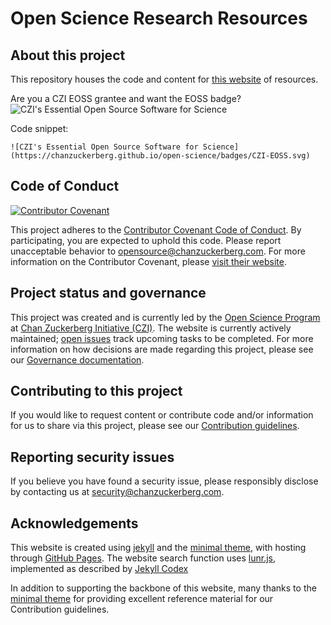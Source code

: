 # Open Science Research Resources

## About this project

This repository houses the code and content for [this website](https://chanzuckerberg.github.io/open-science/)
of resources.

Are you a CZI EOSS grantee and want the EOSS badge? 
![CZI's Essential Open Source Software for Science](https://chanzuckerberg.github.io/open-science/badges/CZI-EOSS.svg)

Code snippet:

`![CZI's Essential Open Source Software for Science](https://chanzuckerberg.github.io/open-science/badges/CZI-EOSS.svg)`


## Code of Conduct

[![Contributor Covenant](https://img.shields.io/badge/Contributor%20Covenant-baaaa.svg)](CODE_OF_CONDUCT.md)

This project adheres to the [Contributor Covenant Code of Conduct](CODE_OF_CONDUCT.md).
By participating, you are expected to uphold this code.
Please report unacceptable behavior to <opensource@chanzuckerberg.com>.
For more information on the Contributor Covenant,
please [visit their website](https://www.contributor-covenant.org/).

## Project status and governance

This project was created and is currently led by the [Open Science Program](https://chanzuckerberg.com/science/programs-resources/open-science/)
at [Chan Zuckerberg Initiative (CZI)](https://chanzuckerberg.com/).
The website is currently actively maintained;
[open issues](https://github.com/chanzuckerberg/open-science/issues)
track upcoming tasks to be completed.
For more information on how decisions are made regarding this project,
please see our [Governance documentation](https://chanzuckerberg.github.io/open-science/GOVERNANCE).

## Contributing to this project

If you would like to request content or contribute code and/or information for us to share via this project,
please see our [Contribution guidelines](https://chanzuckerberg.github.io/open-science/CONTRIBUTING/).

## Reporting security issues

If you believe you have found a security issue,
please responsibly disclose by contacting us at <security@chanzuckerberg.com>.

## Acknowledgements

This website is created using [jekyll](https://jekyllrb.com/)
and the [minimal theme](https://github.com/pages-themes/minimal),
with hosting through [GitHub Pages](https://pages.github.com/).
The website search function uses [lunr.js](https://lunrjs.com/),
implemented as described by [Jekyll Codex](https://jekyllcodex.org/without-plugin/search-lunr/#)

In addition to supporting the backbone of this website,
many thanks to the [minimal theme](https://github.com/pages-themes/minimal)
for providing excellent reference material for our Contribution guidelines.
